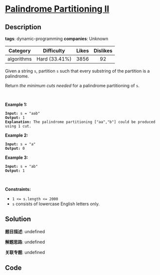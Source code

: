 # [Palindrome Partitioning II](https://leetcode.com/problems/palindrome-partitioning-ii/description/)

## Description

**tags**: dynamic-programming
**companies**: Unknown

| Category | Difficulty | Likes | Dislikes |
| :------: | :--------: | :---: | :------: |
| algorithms | Hard (33.41%) | 3856 | 92 |

<p>Given a string <code>s</code>, partition <code>s</code> such that every substring of the partition is a palindrome.</p>

<p>Return <em>the minimum cuts needed</em> for a palindrome partitioning of <code>s</code>.</p>

<p>&nbsp;</p>
<p><strong>Example 1:</strong></p>

<pre><code><strong>Input:</strong> s = &quot;aab&quot;
<strong>Output:</strong> 1
<strong>Explanation:</strong> The palindrome partitioning [&quot;aa&quot;,&quot;b&quot;] could be produced using 1 cut.</code></pre>

<p><strong>Example 2:</strong></p>

<pre><code><strong>Input:</strong> s = &quot;a&quot;
<strong>Output:</strong> 0</code></pre>

<p><strong>Example 3:</strong></p>

<pre><code><strong>Input:</strong> s = &quot;ab&quot;
<strong>Output:</strong> 1</code></pre>

<p>&nbsp;</p>
<p><strong>Constraints:</strong></p>

<ul>
	<li><code>1 &lt;= s.length &lt;= 2000</code></li>
	<li><code>s</code> consists of lowercase English letters only.</li>
</ul>



## Solution

**题目描述**: undefined

**解题思路**: undefined

**关联专题**: undefined

## Code